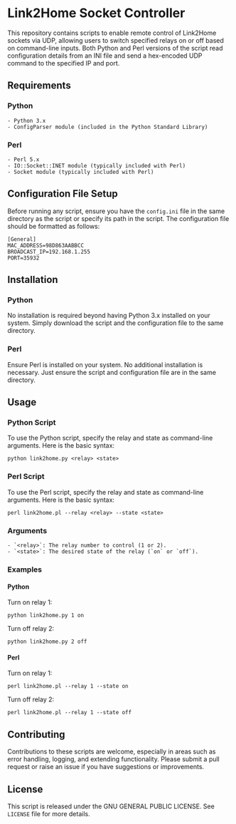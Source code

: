 # Link2Home Socket Controller

This repository contains scripts to enable remote control of Link2Home sockets via UDP, allowing users to switch specified relays on or off based on command-line inputs. Both Python and Perl versions of the script read configuration details from an INI file and send a hex-encoded UDP command to the specified IP and port.

## Requirements

### Python
    - Python 3.x
    - ConfigParser module (included in the Python Standard Library)

### Perl
    - Perl 5.x
    - IO::Socket::INET module (typically included with Perl)
    - Socket module (typically included with Perl)

## Configuration File Setup

Before running any script, ensure you have the `config.ini` file in the same directory as the script or specify its path in the script. The configuration file should be formatted as follows:

    [General]
    MAC_ADDRESS=98D863AABBCC
    BROADCAST_IP=192.168.1.255
    PORT=35932

## Installation

### Python

No installation is required beyond having Python 3.x installed on your system. Simply download the script and the configuration file to the same directory.

### Perl

Ensure Perl is installed on your system. No additional installation is necessary. Just ensure the script and configuration file are in the same directory.

## Usage

### Python Script

To use the Python script, specify the relay and state as command-line arguments. Here is the basic syntax:

    python link2home.py <relay> <state>

### Perl Script

To use the Perl script, specify the relay and state as command-line arguments. Here is the basic syntax:

    perl link2home.pl --relay <relay> --state <state>

### Arguments

    - `<relay>`: The relay number to control (1 or 2).
    - `<state>`: The desired state of the relay (`on` or `off`).

### Examples

#### Python

Turn on relay 1:

    python link2home.py 1 on

Turn off relay 2:

    python link2home.py 2 off

#### Perl

Turn on relay 1:

    perl link2home.pl --relay 1 --state on

Turn off relay 2:

    perl link2home.pl --relay 1 --state off

## Contributing

Contributions to these scripts are welcome, especially in areas such as error handling, logging, and extending functionality. Please submit a pull request or raise an issue if you have suggestions or improvements.

## License

This script is released under the GNU GENERAL PUBLIC LICENSE. See `LICENSE` file for more details.
